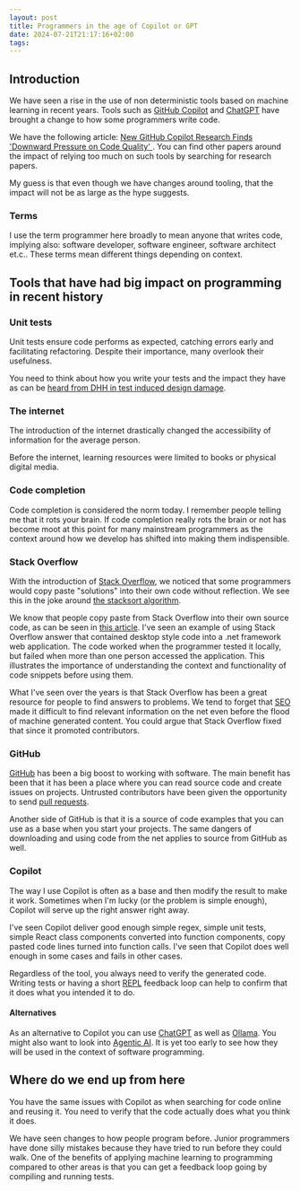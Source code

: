 ```yaml
---
layout: post
title: Programmers in the age of Copilot or GPT
date: 2024-07-21T21:17:16+02:00
tags: 
---
```


## Introduction

We have seen a rise in the use of non deterministic tools based on machine learning in recent years. Tools such as [GitHub Copilot](https://github.com/features/copilot) and [ChatGPT](https://platform.openai.com/docs/overview) have brought a change to how some programmers write code.

We have the following article: [New GitHub Copilot Research Finds 'Downward Pressure on Code Quality'
](https://visualstudiomagazine.com/articles/2024/01/25/copilot-research.aspx). You can find other papers around the impact of relying too much on such tools by searching for research papers.

My guess is that even though we have changes around tooling, that the impact will not be as large as the hype suggests.

### Terms

I use the term programmer here broadly to mean anyone that writes code, implying also: software developer, software engineer, software architect et.c.. These terms mean different things depending on context.

## Tools that have had big impact on programming in recent history

### Unit tests

Unit tests ensure code performs as expected, catching errors early and facilitating refactoring. Despite their importance, many  overlook their usefulness.

You need to think about how you write your tests and the impact they have as can be [heard from DHH in test induced design damage](https://dhh.dk/2014/test-induced-design-damage.html).

### The internet

The introduction of the internet drastically changed the accessibility of information for the average person.

Before the internet, learning resources were limited to books or physical digital media.

### Code completion

Code completion is considered the norm today. I remember people telling me that it rots your brain. If code completion really rots the brain or not has become moot at this point for many mainstream programmers as the context around how we develop has shifted into making them indispensible.

### Stack Overflow

With the introduction of [Stack Overflow](https://stackoverflow.com/), we noticed that some programmers would copy paste "solutions" into their own code without reflection. We see this in the joke around [the stacksort algorithm](https://gkoberger.github.io/stacksort/). 

We know that people copy paste from Stack Overflow into their own source code, as can be seen in [this article](https://www.sciencedirect.com/science/article/abs/pii/S0950584917303610). I've seen an example of using Stack Overflow answer that contained desktop style code into a .net framework web application. The code worked when the programmer tested it locally, but failed when more than one person accessed the application. This illustrates the importance of understanding the context and functionality of code snippets before using them.

What I've seen over the years is that Stack Overflow has been a great resource for people to find answers to problems. We tend to forget that [SEO](https://en.wikipedia.org/wiki/Search_engine_optimization) made it difficult to find relevant information on the net even before the flood of machine generated content. You could argue that Stack Overflow fixed that since it promoted contributors.

### GitHub

[GitHub](https://en.wikipedia.org/wiki/GitHub) has been a big boost to working with software. The main benefit has been that it has been a place where you can read source code and create issues on projects. Untrusted contributors have been given the opportunity to send [pull requests](https://en.wikipedia.org/wiki/Fork_and_pull_model).

Another side of GitHub is that it is a source of code examples that you can use as a base when you start your projects. The same dangers of downloading and using code from the net applies to source from GitHub as well.

### Copilot

The way I use Copilot is often as a base and then modify the result to make it work. Sometimes when I'm lucky (or the problem is simple enough), Copilot will serve up the right answer right away.

I've seen Copilot deliver good enough simple regex, simple unit tests, simple React class components converted into function components, copy pasted code lines turned into function calls. I've seen that Copilot does well enough in some cases and fails in other cases.

Regardless of the tool, you always need to verify the generated code. Writing tests or having a short [REPL](https://en.wikipedia.org/wiki/Read%E2%80%93eval%E2%80%93print_loop) feedback loop can help to confirm that it does what you intended it to do.

#### Alternatives

As an alternative to Copilot you can use [ChatGPT](https://platform.openai.com/docs/guides/chat-completions) as well as [Ollama](https://ollama.com/). You might also want to look into [Agentic AI](https://github.com/microsoft/autogen). It is yet too early to see how they will be used in the context of software programming. 

## Where do we end up from here

You have the same issues with Copilot as when searching for code online and reusing it. You need to verify that the code actually does what you think it does.

We have seen changes to how people program before. Junior programmers have done silly mistakes because they have tried to run before they could walk. One of the benefits of applying machine learning to programming compared to other areas is that you can get a feedback loop going by compiling and running tests.
